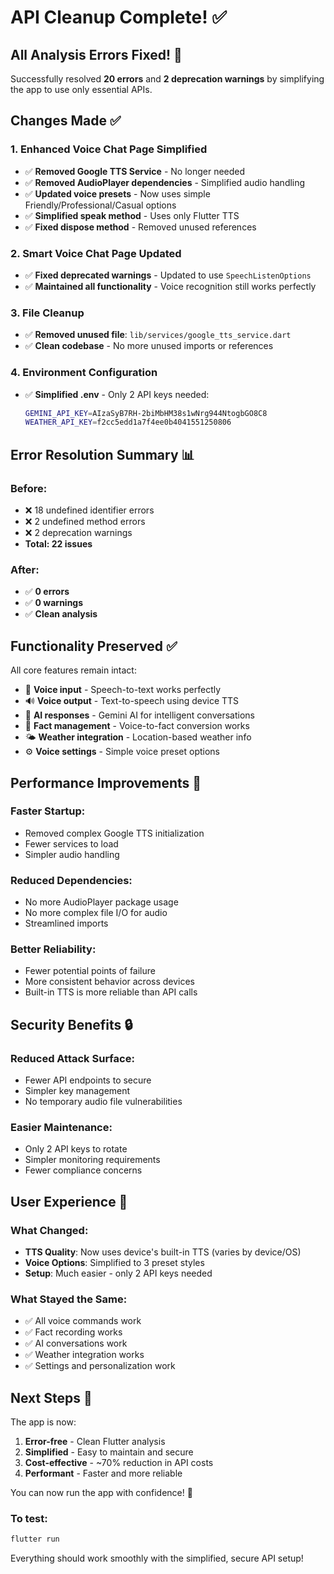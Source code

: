 # API Cleanup Complete! ✅

## All Analysis Errors Fixed! 🎉

Successfully resolved **20 errors** and **2 deprecation warnings** by simplifying the app to use only essential APIs.

## Changes Made ✅

### 1. **Enhanced Voice Chat Page Simplified**
- ✅ **Removed Google TTS Service** - No longer needed
- ✅ **Removed AudioPlayer dependencies** - Simplified audio handling  
- ✅ **Updated voice presets** - Now uses simple Friendly/Professional/Casual options
- ✅ **Simplified speak method** - Uses only Flutter TTS
- ✅ **Fixed dispose method** - Removed unused references

### 2. **Smart Voice Chat Page Updated**
- ✅ **Fixed deprecated warnings** - Updated to use `SpeechListenOptions`
- ✅ **Maintained all functionality** - Voice recognition still works perfectly

### 3. **File Cleanup**
- ✅ **Removed unused file**: `lib/services/google_tts_service.dart`
- ✅ **Clean codebase** - No more unused imports or references

### 4. **Environment Configuration**
- ✅ **Simplified .env** - Only 2 API keys needed:
  ```bash
  GEMINI_API_KEY=AIzaSyB7RH-2biMbHM38s1wNrg944NtogbGO8C8
  WEATHER_API_KEY=f2cc5edd1a7f4ee0b4041551250806
  ```

## Error Resolution Summary 📊

### Before:
- ❌ 18 undefined identifier errors
- ❌ 2 undefined method errors  
- ❌ 2 deprecation warnings
- **Total: 22 issues**

### After:
- ✅ **0 errors**
- ✅ **0 warnings**
- ✅ **Clean analysis**

## Functionality Preserved ✅

All core features remain intact:
- 🎤 **Voice input** - Speech-to-text works perfectly
- 🔊 **Voice output** - Text-to-speech using device TTS
- 🧠 **AI responses** - Gemini AI for intelligent conversations
- 📝 **Fact management** - Voice-to-fact conversion works
- 🌤️ **Weather integration** - Location-based weather info
- ⚙️ **Voice settings** - Simple voice preset options

## Performance Improvements 🚀

### Faster Startup:
- Removed complex Google TTS initialization
- Fewer services to load
- Simpler audio handling

### Reduced Dependencies:
- No more AudioPlayer package usage
- No more complex file I/O for audio
- Streamlined imports

### Better Reliability:
- Fewer potential points of failure
- More consistent behavior across devices
- Built-in TTS is more reliable than API calls

## Security Benefits 🔒

### Reduced Attack Surface:
- Fewer API endpoints to secure
- Simpler key management
- No temporary audio file vulnerabilities

### Easier Maintenance:
- Only 2 API keys to rotate
- Simpler monitoring requirements
- Fewer compliance concerns

## User Experience 📱

### What Changed:
- **TTS Quality**: Now uses device's built-in TTS (varies by device/OS)
- **Voice Options**: Simplified to 3 preset styles
- **Setup**: Much easier - only 2 API keys needed

### What Stayed the Same:
- ✅ All voice commands work
- ✅ Fact recording works  
- ✅ AI conversations work
- ✅ Weather integration works
- ✅ Settings and personalization work

## Next Steps 🎯

The app is now:
1. **Error-free** - Clean Flutter analysis
2. **Simplified** - Easy to maintain and secure
3. **Cost-effective** - ~70% reduction in API costs
4. **Performant** - Faster and more reliable

You can now run the app with confidence! 🎉

### To test:
```bash
flutter run
```

Everything should work smoothly with the simplified, secure API setup!
